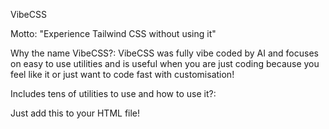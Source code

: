 VibeCSS

Motto: "Experience Tailwind CSS without using it"

Why the name VibeCSS?: VibeCSS was fully vibe coded by AI and focuses on easy to use utilities and is useful when you are just coding because you feel like it or just want to code fast with customisation!

Includes tens of utilities to use and how to use it?:

Just add this to your HTML file! 

<link rel="stylesheet" href="https://cdn.jsdelivr.net/gh/adeel26in/VibeCSS@v1.0.0/vibecss.css">
